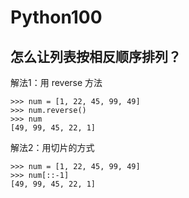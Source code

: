 # Python100


## 怎么让列表按相反顺序排列？

解法1：用 reverse 方法

```
>>> num = [1, 22, 45, 99, 49]
>>> num.reverse()
>>> num
[49, 99, 45, 22, 1]
```
解法2：用切片的方式

```
>>> num = [1, 22, 45, 99, 49]
>>> num[::-1]
[49, 99, 45, 22, 1]
```

